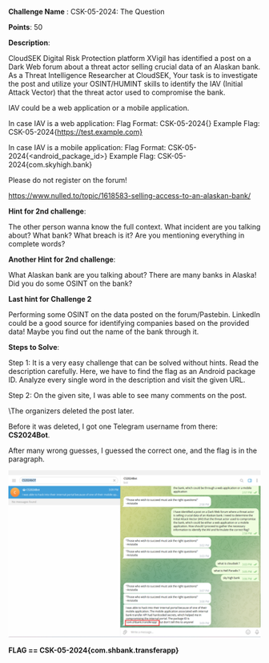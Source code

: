 **Challenge Name** : CSK-05-2024: The Question

**Points**: 50

**Description**:

CloudSEK Digital Risk Protection platform XVigil has identified a post on a Dark Web forum about a threat actor selling crucial data of an Alaskan bank. As a Threat Intelligence Researcher at CloudSEK, Your task is to investigate the post and utilize your OSINT/HUMINT skills to identify the IAV (Initial Attack Vector) that the threat actor used to compromise the bank.

IAV could be a web application or a mobile application.

In case IAV is a web application:
Flag Format:
CSK-05-2024{<webapp URL>}
Example Flag:
CSK-05-2024{https://test.example.com}

In case IAV is a mobile application:
Flag Format:
CSK-05-2024{<android_package_id>}
Example Flag:
CSK-05-2024{com.skyhigh.bank}

Please do not register on the forum!

[https://www.nulled.to/topic/1618583-selling-access-to-an-alaskan-bank/ ](https://www.nulled.to/topic/1618583-selling-access-to-an-alaskan-bank/ )

**Hint for 2nd challenge**:

The other person wanna know the full context. What incident are you talking about? What bank? What breach is it? Are you mentioning everything in complete words?

**Another Hint for 2nd challenge**:

What Alaskan bank are you talking about? There are many banks in Alaska! Did you do some OSINT on the bank?

**Last hint for Challenge 2**

Performing some OSINT on the data posted on the forum/Pastebin. LinkedIn could be a good source for identifying companies based on the provided data! Maybe you find out the name of the bank through it.


**Steps to Solve**: 

Step 1: It is a very easy challenge that can be solved without hints. Read the description carefully. Here, we have to find the flag as an Android package ID. Analyze every single word in the description and visit the given URL.

Step 2: On the given site, I was able to see many comments on the post.

\\The organizers deleted the post later.

Before it was deleted, I got one Telegram username from there: **CS2024Bot**.

After many wrong guesses, I guessed the correct one, and the flag is in the paragraph.

![flag](image.png)


**FLAG == CSK-05-2024{com.shbank.transferapp}**

